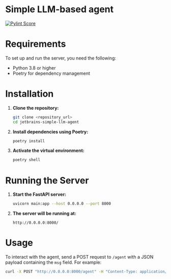 # Simple LLM-based agent

[![Pylint Score](https://img.shields.io/badge/pylint-10-brightgreen.svg)](https://pylint.pycqa.org)

<!-- [![Mypy Status](https://img.shields.io/badge/mypy-passed-brightgreen.svg)](http://mypy-lang.org) -->

# Requirements

To set up and run the server, you need the following:

- Python 3.8 or higher
- Poetry for dependency management

# Installation

1. **Clone the repository:**

   ```bash
   git clone <repository_url>
   cd jetbrains-simple-llm-agent
   ```

2. **Install dependencies using Poetry:**

   ```bash
   poetry install
   ```

3. **Activate the virtual environment:**
   ```bash
   poetry shell
   ```

# Running the Server

1. **Start the FastAPI server:**

   ```bash
   uvicorn main:app --host 0.0.0.0 --port 8000
   ```

2. **The server will be running at:**
   ```
   http://0.0.0.0:8000/
   ```

# Usage

To interact with the agent, send a POST request to `/agent` with a JSON payload containing the `msg` field. For example:

```bash
curl -X POST "http://0.0.0.0:8000/agent" -H "Content-Type: application/json" -d '{"msg": "What directory are you in?"}'
```
